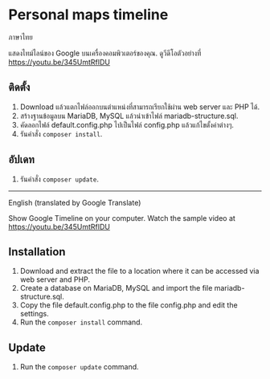 # Personal maps timeline

ภาษาไทย

แสดงไทม์ไลน์ของ Google บนเครื่องคอมพิวเตอร์ของคุณ. ดูวีดีโอตัวอย่างที่ https://youtu.be/345UmtRfIDU

## ติดตั้ง
1. Download แล้วแตกไฟล์ออกบนตำแหน่งที่สามารถเรียกใช้ผ่าน web server และ PHP ได้.
2. สร้างฐานข้อมูลบน MariaDB, MySQL แล้วนำเข้าไฟล์ mariadb-structure.sql.
3. คัดลอกไฟล์ default.config.php ไปเป็นไฟล์ config.php แล้วแก้ไขตั้งค่าต่างๆ.
4. รันคำสั่ง `composer install`.

## อัปเดท
1. รันคำสั่ง `composer update`.

---

English (translated by Google Translate)

Show Google Timeline on your computer. Watch the sample video at https://youtu.be/345UmtRfIDU

## Installation
1. Download and extract the file to a location where it can be accessed via web server and PHP.
2. Create a database on MariaDB, MySQL and import the file mariadb-structure.sql.
3. Copy the file default.config.php to the file config.php and edit the settings.
4. Run the `composer install` command.

## Update
1. Run the `composer update` command.